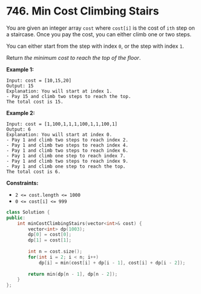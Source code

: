 # 746. Min Cost Climbing Stairs

You are given an integer array `cost` where `cost[i]` is the cost of `ith` step on a staircase. Once you pay the cost, you can either climb one or two steps.

You can either start from the step with index `0`, or the step with index `1`.

Return *the minimum cost to reach the top of the floor*.

**Example 1:**

```
Input: cost = [10,15,20]
Output: 15
Explanation: You will start at index 1.
- Pay 15 and climb two steps to reach the top.
The total cost is 15.

```

**Example 2:**

```
Input: cost = [1,100,1,1,1,100,1,1,100,1]
Output: 6
Explanation: You will start at index 0.
- Pay 1 and climb two steps to reach index 2.
- Pay 1 and climb two steps to reach index 4.
- Pay 1 and climb two steps to reach index 6.
- Pay 1 and climb one step to reach index 7.
- Pay 1 and climb two steps to reach index 9.
- Pay 1 and climb one step to reach the top.
The total cost is 6.

```

**Constraints:**

- `2 <= cost.length <= 1000`
- `0 <= cost[i] <= 999`

```cpp
class Solution {
public:
    int minCostClimbingStairs(vector<int>& cost) {
        vector<int> dp(1003);
        dp[0] = cost[0];
        dp[1] = cost[1];
        
        int n = cost.size();
        for(int i = 2; i < n; i++) 
            dp[i] = min(cost[i] + dp[i - 1], cost[i] + dp[i - 2]);
        
        return min(dp[n - 1], dp[n - 2]);
    }
};
```